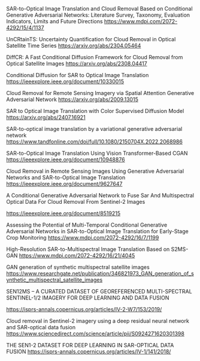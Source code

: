 SAR-to-Optical Image Translation and Cloud Removal Based on Conditional Generative Adversarial Networks: Literature Survey, Taxonomy, Evaluation Indicators, Limits and Future Directions
https://www.mdpi.com/2072-4292/15/4/1137



UnCRtainTS: Uncertainty Quantification for Cloud Removal in Optical Satellite Time Series
https://arxiv.org/abs/2304.05464


DiffCR: A Fast Conditional Diffusion Framework for Cloud Removal from Optical Satellite Images
https://arxiv.org/abs/2308.04417



Conditional Diffusion for SAR to Optical Image Translation
https://ieeexplore.ieee.org/document/10330015


Cloud Removal for Remote Sensing Imagery via Spatial Attention Generative Adversarial Network
https://arxiv.org/abs/2009.13015



SAR to Optical Image Translation with Color Supervised Diffusion Model
https://arxiv.org/abs/2407.16921



SAR-to-optical image translation by a variational generative adversarial network
https://www.tandfonline.com/doi/full/10.1080/2150704X.2022.2068986


SAR-to-Optical Image Translation Using Vision Transformer-Based CGAN
https://ieeexplore.ieee.org/document/10948876


Cloud Removal in Remote Sensing Images Using Generative Adversarial Networks and SAR-to-Optical Image Translation
https://ieeexplore.ieee.org/document/9627647





A Conditional Generative Adversarial Network to Fuse Sar And Multispectral Optical Data For Cloud Removal From Sentinel-2 Images

https://ieeexplore.ieee.org/document/8519215


Assessing the Potential of Multi-Temporal Conditional Generative Adversarial Networks in SAR-to-Optical Image Translation for Early-Stage Crop Monitoring
https://www.mdpi.com/2072-4292/16/7/1199


High-Resolution SAR-to-Multispectral Image Translation Based on S2MS-GAN
https://www.mdpi.com/2072-4292/16/21/4045


GAN generation of synthetic multispectral satellite images
https://www.researchgate.net/publication/346821973_GAN_generation_of_synthetic_multispectral_satellite_images


SEN12MS – A CURATED DATASET OF GEOREFERENCED MULTI-SPECTRAL SENTINEL-1/2 IMAGERY FOR DEEP LEARNING AND DATA FUSION

https://isprs-annals.copernicus.org/articles/IV-2-W7/153/2019/


Cloud removal in Sentinel-2 imagery using a deep residual neural network and SAR-optical data fusion
https://www.sciencedirect.com/science/article/pii/S0924271620301398


THE SEN1-2 DATASET FOR DEEP LEARNING IN SAR-OPTICAL DATA FUSION
https://isprs-annals.copernicus.org/articles/IV-1/141/2018/